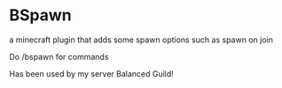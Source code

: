 # BSpawn
a minecraft plugin that adds some spawn options such as spawn on join 

Do /bspawn for commands

Has been used by my server Balanced Guild!
